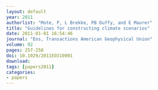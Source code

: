 ```yaml
---
layout: default
year: 2011
authorlist: "Mote, P, L Brekke, PB Duffy, and E Maurer"
title: "Guidelines for constructing climate scenarios"
date: 2011-01-01 16:54:46
journal: "Eos, Transactions American Geophysical Union"
volume: 92
pages: 257-258
doi: 10.1029/2011EO310001
download:
tags: [papers2011]
categories:
- papers
---
```


